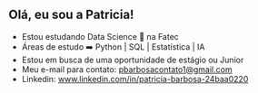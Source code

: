 ## Olá, eu sou a Patricia!
- Estou estudando Data Science 🎲 na Fatec
- Áreas de estudo ➡️ Python | SQL | Estatística | IA
- Estou em busca de uma oportunidade de estágio ou Junior
- Meu e-mail para contato: pbarbosacontato1@gmail.com
- Linkedin: www.linkedin.com/in/patricia-barbosa-24baa0220


